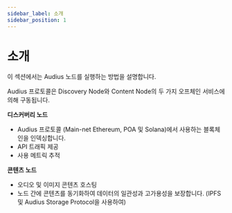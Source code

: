 ```yaml
---
sidebar_label: 소개
sidebar_position: 1
---
```


# 소개

이 섹션에서는 Audius 노드를 실행하는 방법을 설명합니다.

Audius 프로토콜은 Discovery Node와 Content Node의 두 가지 오프체인 서비스에 의해 구동됩니다.

**디스커버리 노드**

* Audius 프로토콜 \(Main-net Ethereum, POA 및 Solana\)에서 사용하는 블록체인을 인덱싱합니다.
* API 트래픽 제공
* 사용 메트릭 추적

**콘텐츠 노드**

* 오디오 및 이미지 콘텐츠 호스팅
* 노드 간에 콘텐츠를 동기화하여 데이터의 일관성과 고가용성을 보장합니다. \(IPFS 및 Audius Storage Protocol을 사용하여\)
